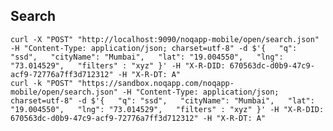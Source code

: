## Search 
    
    curl -X "POST" "http://localhost:9090/noqapp-mobile/open/search.json" -H "Content-Type: application/json; charset=utf-8" -d $'{   "q": "ssd",   "cityName": "Mumbai",   "lat": "19.004550",   "lng": "73.014529",   "filters" : "xyz" }' -H "X-R-DID: 670563dc-d0b9-47c9-acf9-72776a7ff3d712312" -H "X-R-DT: A"
    curl -k "POST" "https://sandbox.noqapp.com/noqapp-mobile/open/search.json" -H "Content-Type: application/json; charset=utf-8" -d $'{   "q": "ssd",   "cityName": "Mumbai",   "lat": "19.004550",   "lng": "73.014529",   "filters" : "xyz" }' -H "X-R-DID: 670563dc-d0b9-47c9-acf9-72776a7ff3d712312" -H "X-R-DT: A"
